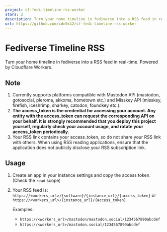 ```yaml
---
project: cf-fedi-timeline-rss-worker
stars: 2
description: Turn your home timeline in fediverse into a RSS feed in real-time. Powered by Cloudflare Workers.
url: https://github.com/cdn0x12/cf-fedi-timeline-rss-worker
---
```


Fediverse Timeline RSS
======================

Turn your home timeline in fediverse into a RSS feed in real-time. Powered by Cloudflare Workers.

Note
----

1.  Currently supports platforms compatible with Mastodon API (mastodon, gotosocial, pleroma, akkoma, hometown etc.) and Misskey API (misskey, firefish, iceshrimp, sharkey, catodon, foundkey etc.).
2.  **The access\_token is the credential for accessing your account. Any entity with the access\_token can request the corresponding API on your behalf. It is strongly recommended that you deploy this project yourself, regularly check your account usage, and rotate your access\_token periodically.**
3.  Your RSS link contains your access\_token, so do not share your RSS link with others. When using RSS reading applications, ensure that the application does not publicly disclose your RSS subscription link.

Usage
-----

1.  Create an app in your instance settings and copy the access token. (Check the `read` scope)
    
2.  Your RSS feed is: `https://<workers_url>/{software}/{instance_url}/{access_token}` or `https://<workers_url>/{instance_url}/{access_token}`
    
    Examples:
    
    -   `https://<workers_url>/mastodon/mastodon.social/1234567890abcdef`
    -   `https://<workers_url>/mastodon.social/1234567890abcdef`
